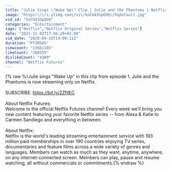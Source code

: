 ```yaml
---
title: "Julie Sings \"Wake Up\" Clip | Julie and the Phantoms | Netflix Futures"
image: "https:\/\/i.ytimg.com\/vi\/koCU43SpQVQ\/hqdefault.jpg"
vid_id: "koCU43SpQVQ"
categories: "Entertainment"
tags: ["Netflix","Netflix Original Series","Netflix Series"]
date: "2021-11-02T17:56:20+03:00"
vid_date: "2020-09-25T14:00:11Z"
duration: "PT3M50S"
viewcount: "23661165"
likeCount: "288355"
dislikeCount: "4389"
channel: "Netflix Futures"
---
```

{% raw %}Julie sings &quot;Wake Up&quot; in this clip from episode 1. Julie and the Phantoms is now streaming only on Netflix.<br /><br />SUBSCRIBE: <a rel="nofollow" target="blank" href="https://bit.ly/2ZflIEC">https://bit.ly/2ZflIEC</a><br /><br />About Netflix Futures:<br />Welcome to the official Netflix Futures channel! Every week we’ll bring you new content featuring your favorite Netflix series -- from Alexa &amp; Katie to Carmen Sandiego and everything in between. <br /><br />About Netflix:<br />Netflix is the world's leading streaming entertainment service with 193 million paid memberships in over 190 countries enjoying TV series, documentaries and feature films across a wide variety of genres and languages. Members can watch as much as they want, anytime, anywhere, on any internet-connected screen. Members can play, pause and resume watching, all without commercials or commitments.{% endraw %}

